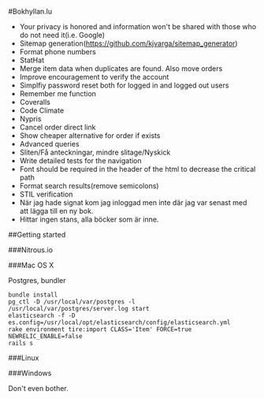 #Bokhyllan.lu

* Your privacy is honored and information won't be shared with those who do not need it(i.e. Google)
* Sitemap generation(https://github.com/kjvarga/sitemap_generator)
* Format phone numbers
* StatHat
* Merge item data when duplicates are found. Also move orders
* Improve encouragement to verify the account
* Simplfiy password reset both for logged in and logged out users
* Remember me function
* Coveralls
* Code Climate
* Nypris
* Cancel order direct link
* Show cheaper alternative for order if exists
* Advanced queries
* Sliten/Få anteckningar, mindre slitage/Nyskick
* Write detailed tests for the navigation
* Font should be required in the header of the html to decrease the critical path
* Format search results(remove semicolons)
* STIL verification
* När jag hade signat kom jag inloggad men inte där jag var senast med att lägga till en ny bok.
* Hittar ingen stans, alla böcker som är inne.

##Getting started

###Nitrous.io

###Mac OS X

Postgres, bundler

    bundle install
    pg_ctl -D /usr/local/var/postgres -l /usr/local/var/postgres/server.log start
    elasticsearch -f -D es.config=/usr/local/opt/elasticsearch/config/elasticsearch.yml
    rake environment tire:import CLASS='Item' FORCE=true NEWRELIC_ENABLE=false
    rails s

###Linux

###Windows

Don't even bother.
